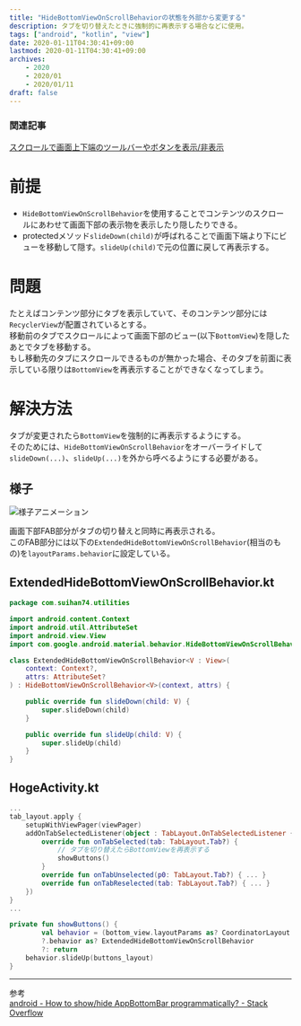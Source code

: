 ```yaml
---
title: "HideBottomViewOnScrollBehaviorの状態を外部から変更する"
description: タブを切り替えたときに強制的に再表示する場合などに使用。
tags: ["android", "kotlin", "view"]
date: 2020-01-11T04:30:41+09:00
lastmod: 2020-01-11T04:30:41+09:00
archives:
    - 2020
    - 2020/01
    - 2020/01/11
draft: false
---
```


### 関連記事
[スクロールで画面上下端のツールバーやボタンを表示/非表示](/posts/2020/01_02_02_show_views_with_scrolling)

# 前提

- `HideBottomViewOnScrollBehavior`を使用することでコンテンツのスクロールにあわせて画面下部の表示物を表示したり隠したりできる。
- protectedメソッド`slideDown(child)`が呼ばれることで画面下端より下にビューを移動して隠す。`slideUp(child)`で元の位置に戻して再表示する。

# 問題

たとえばコンテンツ部分にタブを表示していて、そのコンテンツ部分には`RecyclerView`が配置されているとする。  
移動前のタブでスクロールによって画面下部のビュー(以下`BottomView`)を隠したあとでタブを移動する。  
もし移動先のタブにスクロールできるものが無かった場合、そのタブを前面に表示している限りは`BottomView`を再表示することができなくなってしまう。

# 解決方法

タブが変更されたら`BottomView`を強制的に再表示するようにする。  
そのためには、`HideBottomViewOnScrollBehavior`をオーバーライドして`slideDown(...)`、`slideUp(...)`を外から呼べるようにする必要がある。

## 様子

![様子アニメーション](/images/2020/01_11_00_00.gif "画面下部FAB部分がタブの切り替えと同時に再表示される。")

画面下部FAB部分がタブの切り替えと同時に再表示される。  
このFAB部分には以下の`ExtendedHideBottomViewOnScrollBehavior`(相当のもの)を`layoutParams.behavior`に設定している。

## ExtendedHideBottomViewOnScrollBehavior.kt
```kt
package com.suihan74.utilities

import android.content.Context
import android.util.AttributeSet
import android.view.View
import com.google.android.material.behavior.HideBottomViewOnScrollBehavior

class ExtendedHideBottomViewOnScrollBehavior<V : View>(
    context: Context?,
    attrs: AttributeSet?
) : HideBottomViewOnScrollBehavior<V>(context, attrs) {

    public override fun slideDown(child: V) {
        super.slideDown(child)
    }

    public override fun slideUp(child: V) {
        super.slideUp(child)
    }
}
```

## HogeActivity.kt
```kt
...
tab_layout.apply {
    setupWithViewPager(viewPager)
    addOnTabSelectedListener(object : TabLayout.OnTabSelectedListener {
        override fun onTabSelected(tab: TabLayout.Tab?) {
            // タブを切り替えたらBottomViewを再表示する
            showButtons()
        }
        override fun onTabUnselected(p0: TabLayout.Tab?) { ... }
        override fun onTabReselected(tab: TabLayout.Tab?) { ... }
    })
}
...

private fun showButtons() {
        val behavior = (bottom_view.layoutParams as? CoordinatorLayout.LayoutParams)
        ?.behavior as? ExtendedHideBottomViewOnScrollBehavior
        ?: return
    behavior.slideUp(buttons_layout)
}

```

---

参考  
[android - How to show/hide AppBottomBar programmatically? - Stack Overflow](https://stackoverflow.com/questions/51456312/how-to-show-hide-appbottombar-programmatically)
